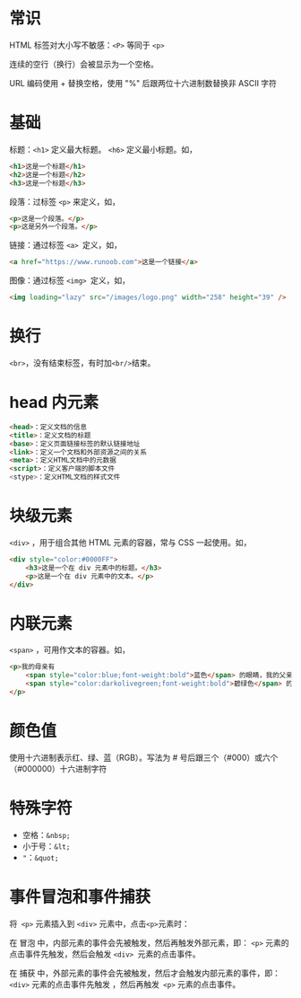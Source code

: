 # 常识

HTML 标签对大小写不敏感：`<P>` 等同于 `<p>`

连续的空行（换行）会被显示为一个空格。

URL 编码使用 + 替换空格，使用 "%" 后跟两位十六进制数替换非 ASCII 字符

# 基础

标题：`<h1>` 定义最大标题。 `<h6>` 定义最小标题。如，

```html
<h1>这是一个标题</h1>
<h2>这是一个标题</h2>
<h3>这是一个标题</h3>
```

段落：过标签 `<p>` 来定义，如，

```html
<p>这是一个段落。</p>
<p>这是另外一个段落。</p>
```

链接：通过标签 `<a> `定义，如，

```html
<a href="https://www.runoob.com">这是一个链接</a>
```

图像：通过标签 `<img> `定义，如，

```html
<img loading="lazy" src="/images/logo.png" width="258" height="39" />
```

# 换行

`<br>`，没有结束标签，有时加`<br/>`结束。

# head 内元素

```html
<head>：定义文档的信息
<title>：定义文档的标题
<base>：定义页面链接标签的默认链接地址
<link>：定义一个文档和外部资源之间的关系
<meta>：定义HTML文档中的元数据
<script>：定义客户端的脚本文件
<stype>：定义HTML文档的样式文件
```

# 块级元素

`<div>` ，用于组合其他 HTML 元素的容器，常与 CSS 一起使用。如，

```html
<div style="color:#0000FF">
    <h3>这是一个在 div 元素中的标题。</h3>
    <p>这是一个在 div 元素中的文本。</p>
</div>
```

# 内联元素

`<span>` ，可用作文本的容器。如，

```html
<p>我的母亲有 
    <span style="color:blue;font-weight:bold">蓝色</span> 的眼睛，我的父亲有 
    <span style="color:darkolivegreen;font-weight:bold">碧绿色</span> 的眼睛。
</p>
```

# 颜色值

使用十六进制表示红、绿、蓝（RGB）。写法为 # 号后跟三个（#000）或六个（#000000）十六进制字符

# 特殊字符

+ 空格：`&nbsp;`
+ 小于号：`&lt;`
+ `"`：`&quot;`

# 事件冒泡和事件捕获

 将` <p>` 元素插入到 `<div>` 元素中，点击` <p> `元素时：

在 冒泡 中，内部元素的事件会先被触发，然后再触发外部元素，即： `<p>` 元素的点击事件先触发，然后会触发 `<div> `元素的点击事件。

在 捕获 中，外部元素的事件会先被触发，然后才会触发内部元素的事件，即：` <div>` 元素的点击事件先触发 ，然后再触发` <p>` 元素的点击事件。